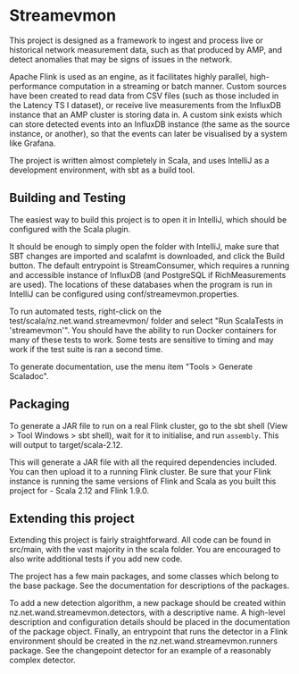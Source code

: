 # Streamevmon

This project is designed as a framework to ingest and process live or historical
network measurement data, such as that produced by AMP, and detect anomalies
that may be signs of issues in the network.

Apache Flink is used as an engine, as it facilitates highly parallel,
high-performance computation in a streaming or batch manner. Custom sources have
been created to read data from CSV files (such as those included in the Latency
TS I dataset), or receive live measurements from the InfluxDB instance that an
AMP cluster is storing data in. A custom sink exists which can store detected
events into an InfluxDB instance (the same as the source instance, or another),
so that the events can later be visualised by a system like Grafana.

The project is written almost completely in Scala, and uses IntelliJ as a
development environment, with sbt as a build tool.

## Building and Testing

The easiest way to build this project is to open it in IntelliJ, which should
be configured with the Scala plugin.

It should be enough to simply open the folder with IntelliJ, make sure that SBT
changes are imported and scalafmt is downloaded, and click the Build button.
The default entrypoint is StreamConsumer, which requires a running and
accessible instance of InfluxDB (and PostgreSQL if RichMeasurements are used).
The locations of these databases when the program is run in IntelliJ can be
configured using conf/streamevmon.properties.

To run automated tests, right-click on the test/scala/nz.net.wand.streamevmon/
folder and select "Run ScalaTests in 'streamevmon'". You should have the ability
to run Docker containers for many of these tests to work. Some tests are
sensitive to timing and may work if the test suite is ran a second time.

To generate documentation, use the menu item "Tools > Generate Scaladoc".

## Packaging

To generate a JAR file to run on a real Flink cluster, go to the sbt shell
(View > Tool Windows > sbt shell), wait for it to initialise, and run
`assembly`. This will output to target/scala-2.12.

This will generate a JAR file with all the required dependencies included.
You can then upload it to a running Flink cluster. Be sure that your Flink
instance is running the same versions of Flink and Scala as you built this
project for - Scala 2.12 and Flink 1.9.0.

## Extending this project

Extending this project is fairly straightforward. All code can be found in
src/main, with the vast majority in the scala folder. You are encouraged to also
write additional tests if you add new code.

The project has a few main packages, and some classes which belong to the base
package. See the documentation for descriptions of the packages.

To add a new detection algorithm, a new package should be created within
nz.net.wand.streamevmon.detectors, with a descriptive name. A high-level
description and configuration details should be placed in the documentation of
the package object. Finally, an entrypoint that runs the detector in a Flink
environment should be created in the nz.net.wand.streamevmon.runners package.
See the changepoint detector for an example of a reasonably complex detector.
